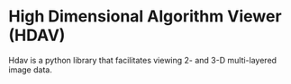 # High Dimensional Algorithm Viewer (HDAV)

Hdav is a python library that facilitates viewing 2- and 3-D multi-layered image data.
